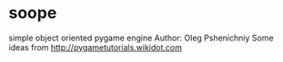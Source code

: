 soope
=====

simple object oriented pygame engine
Author: Oleg Pshenichniy
Some ideas from http://pygametutorials.wikidot.com
